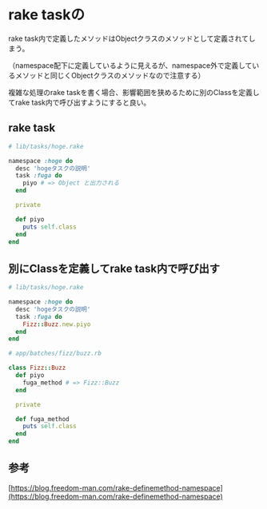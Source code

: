 # rake taskの

rake task内で定義したメソッドはObjectクラスのメソッドとして定義されてしまう。

（namespace配下に定義しているように見えるが、namespace外で定義しているメソッドと同じくObjectクラスのメソッドなので注意する）

複雑な処理のrake taskを書く場合、影響範囲を狭めるために別のClassを定義してrake task内で呼び出すようにすると良い。

## rake task

```ruby
# lib/tasks/hoge.rake

namespace :hoge do
  desc 'hogeタスクの説明'
  task :fuga do
    piyo # => Object と出力される
  end

  private

  def piyo
    puts self.class
  end
end
```

## 別にClassを定義してrake task内で呼び出す

```ruby
# lib/tasks/hoge.rake

namespace :hoge do
  desc 'hogeタスクの説明'
  task :fuga do
    Fizz::Buzz.new.piyo
  end
end
```

```ruby
# app/batches/fizz/buzz.rb

class Fizz::Buzz
  def piyo
    fuga_method # => Fizz::Buzz
  end

  private

  def fuga_method
    puts self.class
  end
end
```

## 参考

[https://blog.freedom-man.com/rake-definemethod-namespace](https://blog.freedom-man.com/rake-definemethod-namespace)
